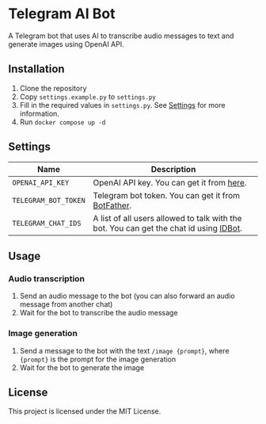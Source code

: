 # Telegram AI Bot

A Telegram bot that uses AI to transcribe audio messages to text and generate images using OpenAI API.

## Installation

1. Clone the repository
2. Copy `settings.example.py` to `settings.py`
3. Fill in the required values in `settings.py`. See  [Settings](#settings) for more information.
4. Run `docker compose up -d`

## Settings

| Name | Description |
| --- | --- |
| `OPENAI_API_KEY` | OpenAI API key. You can get it from [here](https://platform.openai.com/account/api-keys). |
| `TELEGRAM_BOT_TOKEN` | Telegram bot token. You can get it from [BotFather](https://t.me/BotFather). |
| `TELEGRAM_CHAT_IDS` | A list of all users allowed to talk with the bot. You can get the chat id using [IDBot](https://t.me/myidbot). |

## Usage

### Audio transcription

1. Send an audio message to the bot (you can also forward an audio message from another chat)
2. Wait for the bot to transcribe the audio message

### Image generation

1. Send a message to the bot with the text `/image {prompt}`, where `{prompt}` is the prompt for the image generation
2. Wait for the bot to generate the image

## License

This project is licensed under the MIT License.


